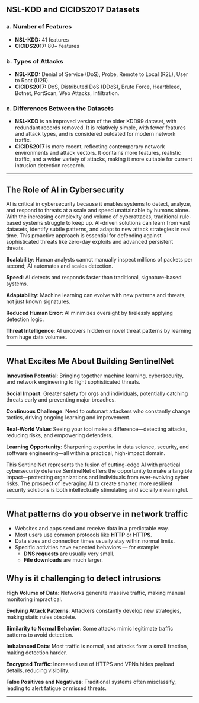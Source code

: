 ## NSL-KDD and CICIDS2017 Datasets

### a. Number of Features
- **NSL-KDD:** 41 features 
- **CICIDS2017:** 80+ features 

### b. Types of Attacks
- **NSL-KDD:** Denial of Service (DoS), Probe, Remote to Local (R2L), User to Root (U2R).
- **CICIDS2017:** DoS, Distributed DoS (DDoS), Brute Force, Heartbleed, Botnet, PortScan, Web Attacks, Infiltration.

### c. Differences Between the Datasets
- **NSL-KDD** is an improved version of the older KDD99 dataset, with redundant records removed. It is relatively simple, with fewer features and attack types, and is considered outdated for modern network traffic.
- **CICIDS2017** is more recent, reflecting contemporary network environments and attack vectors. It contains more features, realistic traffic, and a wider variety of attacks, making it more suitable for current intrusion detection research.

---

## The Role of AI in Cybersecurity

AI is critical in cybersecurity because it enables systems to detect, analyze, and respond to threats at a scale and speed unattainable by humans alone. With the increasing complexity and volume of cyberattacks, traditional rule-based systems struggle to keep up. AI-driven solutions can learn from vast datasets, identify subtle patterns, and adapt to new attack strategies in real time. This proactive approach is essential for defending against sophisticated threats like zero-day exploits and advanced persistent threats.

**Scalability**: Human analysts cannot manually inspect millions of packets per second; AI automates and scales detection.

**Speed**: AI detects and responds faster than traditional, signature-based systems.

**Adaptability**: Machine learning can evolve with new patterns and threats, not just known signatures.

**Reduced Human Error**: AI minimizes oversight by tirelessly applying detection logic.

**Threat Intelligence**: AI uncovers hidden or novel threat patterns by learning from huge data volumes.

---


## What Excites Me About Building SentinelNet

**Innovation Potential**: Bringing together machine learning, cybersecurity, and network engineering to fight sophisticated threats.

**Social Impact**: Greater safety for orgs and individuals, potentially catching threats early and preventing major breaches.

**Continuous Challenge**: Need to outsmart attackers who constantly change tactics, driving ongoing learning and improvement.

**Real-World Value**: Seeing your tool make a difference—detecting attacks, reducing risks, and empowering defenders.

**Learning Opportunity**: Sharpening expertise in data science, security, and software engineering—all within a practical, high-impact domain.

This SentinelNet represents the fusion of cutting-edge AI with practical cybersecurity defense.SentinelNet offers the opportunity to make a tangible impact—protecting organizations and individuals from ever-evolving cyber risks. The prospect of leveraging AI to create smarter, more resilient security solutions is both intellectually stimulating and socially meaningful.

---

## What patterns do you observe in network traffic
- Websites and apps send and receive data in a predictable way.
- Most users use common protocols like **HTTP** or **HTTPS**.
- Data sizes and connection times usually stay within normal limits.
- Specific activities have expected behaviors — for example:
  - **DNS requests** are usually very small.
  - **File downloads** are much larger.

## Why is it challenging to detect intrusions

**High Volume of Data**: Networks generate massive traffic, making manual monitoring impractical.

**Evolving Attack Patterns**: Attackers constantly develop new strategies, making static rules obsolete.

**Similarity to Normal Behavior**: Some attacks mimic legitimate traffic patterns to avoid detection.

**Imbalanced Data**: Most traffic is normal, and attacks form a small fraction, making detection harder.

**Encrypted Traffic**: Increased use of HTTPS and VPNs hides payload details, reducing visibility.

**False Positives and Negatives**: Traditional systems often misclassify, leading to alert fatigue or missed threats.

---

